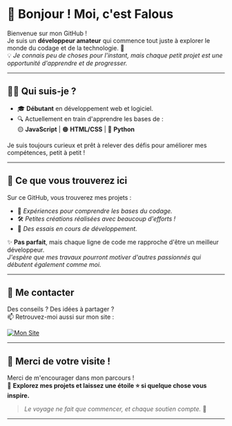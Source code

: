 # 👋 Bonjour ! Moi, c'est **Falous**

Bienvenue sur mon GitHub !  
Je suis un **développeur amateur** qui commence tout juste à explorer le monde du codage et de la technologie. 🚀  
💡 _Je connais peu de choses pour l'instant, mais chaque petit projet est une opportunité d'apprendre et de progresser._

---

## 🧑‍💻 **Qui suis-je ?**

- 🎓 **Débutant** en développement web et logiciel.  
- 🔍 Actuellement en train d'apprendre les bases de :  
  🟡 **JavaScript** | 🟠 **HTML/CSS** | 🔵 **Python**  

Je suis toujours curieux et prêt à relever des défis pour améliorer mes compétences, petit à petit !

---

## 📂 **Ce que vous trouverez ici**

Sur ce GitHub, vous trouverez mes projets :  
- 🌱 _Expériences pour comprendre les bases du codage._  
- 🛠️ _Petites créations réalisées avec beaucoup d'efforts !_  
- 🎯 _Des essais en cours de développement._

✨ **Pas parfait**, mais chaque ligne de code me rapproche d'être un meilleur développeur.  
_J'espère que mes travaux pourront motiver d'autres passionnés qui débutent également comme moi._

---

## 💬 **Me contacter**

Des conseils ? Des idées à partager ?  
📫 Retrouvez-moi aussi sur mon site :  

[![Mon Site](https://img.shields.io/badge/Mon_Site-Explorer-blue)](https://falous344.fr)  

---

## 🌟 **Merci de votre visite !**

Merci de m'encourager dans mon parcours !  
🔗 **Explorez mes projets et laissez une étoile ⭐ si quelque chose vous inspire.**

> _Le voyage ne fait que commencer, et chaque soutien compte._ 🙌  
---